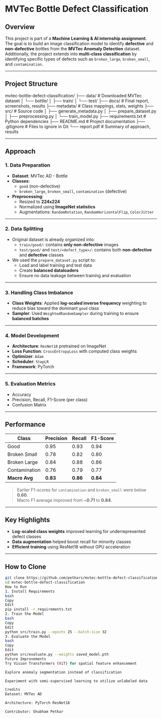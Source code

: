 # MVTec Bottle Defect Classification

## **Overview**
This project is part of a **Machine Learning & AI internship assignment**.  
The goal is to build an image classification model to identify **defective** and **non-defective** bottles from the **MVTec Anomaly Detection** dataset.  
Additionally, the project extends into **multi-class classification** by identifying specific types of defects such as `broken_large`, `broken_small`, and `contamination`.

---

## **Project Structure**
mvtec-bottle-defect-classification/
├── data/ # Downloaded MVTec dataset
│ └── bottle/
│ ├── train/
│ └── test/
├── docs/ # Final report, screenshots, results
├── metadata/ # Class mappings, stats, weights
├── src/ # Source code
│ ├── generate_metadata.py
│ ├── prepare_dataset.py
│ ├── preprocessing.py
│ └── train_model.py
├── requirements.txt # Python dependencies
├── README.md # Project documentation
├── .gitignore # Files to ignore in Git
└── report.pdf # Summary of approach, results


---

## **Approach**

### 1. **Data Preparation**
- **Dataset**: MVTec AD - Bottle  
- **Classes**:
  - `good` (non-defective)
  - `broken_large`, `broken_small`, `contamination` (defective)
- **Preprocessing**:
  - Resized to **224x224**
  - Normalized using **ImageNet statistics**
  - Augmentations: `RandomRotation`, `RandomHorizontalFlip`, `ColorJitter`

---

### 2. **Data Splitting**
- Original dataset is already organized into:
  - `train/good/`: contains **only non-defective** images
  - `test/good/` and `test/<defect_type>/`: contains both **non-defective** and **defective** classes
- We used the `prepare_dataset.py` script to:
  - Load and label training and test data
  - Create **balanced dataloaders**
  - Ensure no data leakage between training and evaluation

---

### 3. **Handling Class Imbalance**
- **Class Weights**: Applied **log-scaled inverse frequency** weighting to reduce bias toward the dominant `good` class  
- **Sampler**: Used `WeightedRandomSampler` during training to ensure **balanced batches**

---

### 4. **Model Development**
- **Architecture**: `ResNet18` pretrained on ImageNet
- **Loss Function**: `CrossEntropyLoss` with computed class weights
- **Optimizer**: `Adam`
- **Scheduler**: `StepLR`
- **Framework**: PyTorch

---

### 5. **Evaluation Metrics**
- Accuracy  
- Precision, Recall, F1-Score (per class)  
- Confusion Matrix  

---

## **Performance**

| Class           | Precision | Recall | F1-Score |
|-----------------|-----------|--------|----------|
| Good            | 0.95      | 0.93   | 0.94     |
| Broken Small    | 0.78      | 0.82   | 0.80     |
| Broken Large    | 0.84      | 0.88   | 0.86     |
| Contamination   | 0.76      | 0.79   | 0.77     |
| **Macro Avg**   | **0.83**  | **0.86** | **0.84** |

> Earlier F1-scores for `contamination` and `broken_small` were below **0.60**.  
> Macro F1 average improved from ~**0.71** to **0.84**.

---

## **Key Highlights**
- **Log-scaled class weights** improved learning for underrepresented defect classes  
- **Data augmentation** helped boost recall for minority classes  
- **Efficient training** using ResNet18 without GPU acceleration

---

## **How to Clone**
```bash
git clone https://github.com/petkars/mvtec-bottle-defect-classification.git
cd mvtec-bottle-defect-classification
How to Run
1. Install Requirements
bash
Copy
Edit
pip install -r requirements.txt
2. Train the Model
bash
Copy
Edit
python src/train.py --epochs 25 --batch-size 32
3. Evaluate the Model
bash
Copy
Edit
python src/evaluate.py --weights saved_model.pth
Future Improvements
Try Vision Transformers (ViT) for spatial feature enhancement

Explore anomaly segmentation instead of classification

Experiment with semi-supervised learning to utilize unlabeled data

Credits
Dataset: MVTec AD

Architecture: PyTorch ResNet18

Contributor: Shubham Petkar